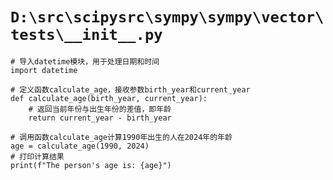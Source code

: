 # `D:\src\scipysrc\sympy\sympy\vector\tests\__init__.py`

```
# 导入datetime模块，用于处理日期和时间
import datetime

# 定义函数calculate_age，接收参数birth_year和current_year
def calculate_age(birth_year, current_year):
    # 返回当前年份与出生年份的差值，即年龄
    return current_year - birth_year

# 调用函数calculate_age计算1990年出生的人在2024年的年龄
age = calculate_age(1990, 2024)
# 打印计算结果
print(f"The person's age is: {age}")
```